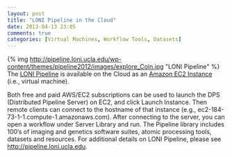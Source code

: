 ```yaml
---
layout: post
title: "LONI Pipeline in the Cloud"
date: 2013-04-13 23:05
comments: true
categories: [Virtual Machines, Workflow Tools, Datasets]
---
```


{% img http://pipeline.loni.ucla.edu/wp-content/themes/pipeline2012/images/explore_Coin.jpg "LONI Pipeline" %}
The [LONI Pipeline][loni] is available on the Cloud as an [Amazon EC2 Instance][ec2] (i.e., virtual machine).

<!-- more -->

 Both free and paid AWS/EC2 subscriptions can be used to launch the DPS (Distributed Pipeline Server) on EC2, and click Launch Instance. Then remote clients can connect to the hostname of that instance (e.g., ec2-184-73-1-1.compute-1.amazonaws.com). After connecting to the server, you can open a workflow under Server Library and run. The Pipeline library includes 100’s of imaging and genetics software suites, atomic processing tools, datasets and resources.  For additional details on LONI Pipeline, please see <http://pipeline.loni.ucla.edu>.

[loni]: http://pipeline.loni.ucla.edu "LONI Pipeline"

[ec2]: http://pipeline.loni.ucla.edu/products-services/pipeline-server-on-ec2 "Pipeline on EC2"